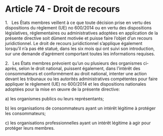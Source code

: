 # Article 74 - Droit de recours


1.   Les États membres veillent à ce que toute décision prise en vertu des dispositions du règlement (UE) no 600/2014 ou en vertu des dispositions législatives, réglementaires ou administratives adoptées en application de la présente directive soit dûment motivée et puisse faire l’objet d’un recours juridictionnel. Le droit de recours juridictionnel s’applique également lorsqu’il n’a pas été statué, dans les six mois qui ont suivi son introduction, sur une demande d’agrément comportant toutes les informations requises.

2.   Les États membres prévoient qu’un ou plusieurs des organismes ci-après, selon le droit national, puissent également, dans l’intérêt des consommateurs et conformément au droit national, intenter une action devant les tribunaux ou les autorités administratives compétentes pour faire appliquer le règlement (UE) no 600/2014 et les dispositions nationales adoptées pour la mise en œuvre de la présente directive:

a) les organismes publics ou leurs représentants;

b) les organisations de consommateurs ayant un intérêt légitime à protéger les consommateurs;

c) les organisations professionnelles ayant un intérêt légitime à agir pour protéger leurs membres.
